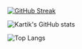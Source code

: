 [![GitHub Streak](https://github-readme-streak-stats.herokuapp.com/?user=Kartik-Vyas&theme=dark)](https://git.io/streak-stats)


![Kartik's GitHub stats](https://github-readme-stats.vercel.app/api?username=Kartik-Vyas&show_icons=true&theme=onedark)


![Top Langs](https://github-readme-stats.vercel.app/api/top-langs/?username=Kartik-Vyas)

